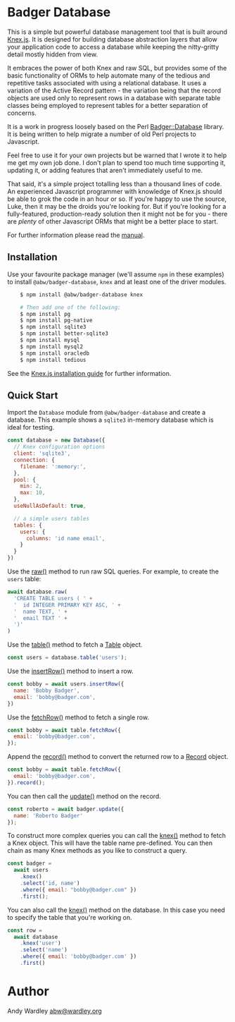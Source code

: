 # Badger Database

This is a simple but powerful database management tool that
is built around [Knex.js](https://knexjs.org/).  It is
designed for building database abstraction layers that allow
your application code to access a database while keeping the
nitty-gritty detail mostly hidden from view.

It embraces the power of both Knex and raw SQL, but provides
some of the basic functionality of ORMs to help automate many
of the tedious and repetitive tasks associated with using a
relational database.  It uses a variation of the Active Record
pattern - the variation being that the record objects are used
only to represent rows in a database with separate table classes
being employed to represent tables for a better separation of
concerns.

It is a work in progress loosely based on the Perl
[Badger::Database](https://github.com/abw/Badger-Database) library.
It is being written to help migrate a number of old Perl projects
to Javascript.

Feel free to use it for your own projects but be warned that
I wrote it to help me get my own job done.  I don't plan to spend
too much time supporting it, updating it, or adding features that
aren't immediately useful to me.

That said, it's a simple project totalling less than a thousand lines
of code.  An experienced Javascript programmer with knowledge of
Knex.js should be able to grok the code in an hour or so.  If you're
happy to use the source, Luke, then it may be the droids you're looking
for.  But if you're looking for a fully-featured, production-ready
solution then it might not be for you - there are *plenty* of other
Javascript ORMs that might be a better place to start.

For further information please read the [manual](https://abw.github.io/badger-database-js/docs/manual/index.html).

## Installation

Use your favourite package manager (we'll assume `npm` in these examples)
to install `@abw/badger-database`, `knex` and at least one of the driver modules.

```sh
    $ npm install @abw/badger-database knex

    # Then add one of the following:
    $ npm install pg
    $ npm install pg-native
    $ npm install sqlite3
    $ npm install better-sqlite3
    $ npm install mysql
    $ npm install mysql2
    $ npm install oracledb
    $ npm install tedious
```

See the [Knex.js installation guide](https://knexjs.org/guide/#node-js)
for further information.

## Quick Start

Import the `Database` module from `@abw/badger-database`
and create a database.  This example shows a `sqlite3`
in-memory database which is ideal for testing.

```js
const database = new Database({
  // Knex configuration options
  client: 'sqlite3',
  connection: {
    filename: ':memory:',
  },
  pool: {
    min: 2,
    max: 10,
  },
  useNullAsDefault: true,

  // a simple users tables
  tables: {
    users: {
      columns: 'id name email',
    }
  }
})
```

Use the [raw()](https://abw.github.io/badger-database-js/docs/manual/database.html#raw-sql-) method to
run raw SQL queries.  For example, to create the `users` table:

```js
await database.raw(
  'CREATE TABLE users ( ' +
  '  id INTEGER PRIMARY KEY ASC, ' +
  '  name TEXT, ' +
  '  email TEXT ' +
  ')'
)
```

Use the
[table()](https://abw.github.io/badger-database-js/docs/manual/database.html#table-name-) method to fetch a
[Table](https://abw.github.io/badger-database-js/docs/manual/table.html)
object.

```js
const users = database.table('users');
```

Use the
[insertRow()](https://abw.github.io/badger-database-js/docs/manual/table.html#insertrow-data-)
method to insert a row.

```js
const bobby = await users.insertRow({
  name: 'Bobby Badger',
  email: 'bobby@badger.com',
})
```

Use the
[fetchRow()](https://abw.github.io/badger-database-js/docs/manual/table.html#fetchrow-where-)
method to fetch a single row.

```js
const bobby = await table.fetchRow({
  email: 'bobby@badger.com',
});
```

Append the
[record()](https://abw.github.io/badger-database-js/docs/manual/table.html#record-query-)
method to convert the returned row to a
[Record](https://abw.github.io/badger-database-js/docs/manual/record.html) object.

```js
const bobby = await table.fetchRow({
  email: 'bobby@badger.com',
}).record();
```

You can then call the [update()](https://abw.github.io/badger-database-js/docs/manual/record.html#update-set-) method on the record.

```js
const roberto = await badger.update({
  name: 'Roberto Badger'
});
```

To construct more complex queries you can call the
[knex()](https://abw.github.io/badger-database-js/docs/manual/table.html#knex--) method to fetch a Knex
object.  This will have the table name pre-defined. You can then chain
as many Knex methods as you like to construct a query.

```js
const badger =
  await users
    .knex()
    .select('id, name')
    .where({ email: "bobby@badger.com" })
    .first();
```

You can also call the [knex()](https://abw.github.io/badger-database-js/docs/manual/database.html#knex--) method on the
database.  In this case you need to specify the table that you're working
on.

```js
const row =
  await database
    .knex('user')
    .select('name')
    .where({ email: 'bobby@badger.com' })
    .first()
```

# Author

Andy Wardley <abw@wardley.org>
